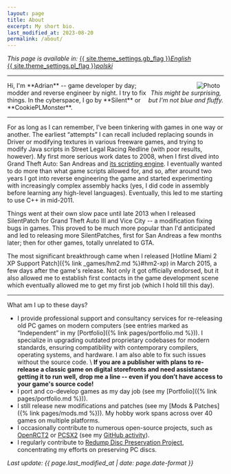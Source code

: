 ```yaml
---
layout: page
title: About
excerpt: My short bio.
last_modified_at: 2023-08-20
permalink: /about/
---
```


*This page is available in:*
<a href="{% link pages/about.md %}"><span style="white-space:nowrap" lang="en">{{ site.theme_settings.gb_flag }}*English*</span></a>
<a href="{% link pages/about-pl.md %}"><span style="white-space:nowrap" lang="pl">{{ site.theme_settings.pl_flag }}*polski*</span></a>

***

<div style="max-width:35%;float:right;text-align:center" >
<img style="padding:0 5%;float:right" src="https://i.imgur.com/nnXmF1k.jpg" alt="Photo">
<em><span style="display:inline-block">This might be surprising,</span>
<span style="display:inline-block">but I'm not blue and fluffy.</span></em>
</div>
Hi, I'm **Adrian** -- game developer by day; modder and reverse engineer by night. I try to fix things.
In the cyberspace, I go by **Silent** or **CookiePLMonster**.

***

For as long as I can remember, I've been tinkering with games in one way or another.
The earliest <q>attempts</q> I can recall included replacing sounds in Driver or modifying textures in various freeware games,
and trying to modify Java scripts in Street Legal Racing Redline (with poor results, however).
My first more serious work dates to 2008, when I first dived into Grand Theft Auto: San Andreas and [its scripting
engine](https://gtamods.com/wiki/SCM_language). I eventually wanted to do more than what game scripts allowed for,
and so, after around two years I got into reverse engineering the game and started experimenting with increasingly
complex assembly hacks (yes, I did code in assembly before learning any high-level languages).
Eventually, this led to me starting to use C++ in mid-2011.

Things went at their own slow pace until late 2013 when I released SilentPatch for Grand Theft Auto III and
Vice City -- a modification fixing bugs in games. This proved to be much more popular than I'd anticipated
and led to releasing more SilentPatches, first for San Andreas a few months later; then for other games,
totally unrelated to GTA.

The most significant breakthrough came when I released [Hotline Miami 2 XP Support Patch]({% link _games/hm2.md %}#hm2-xp)
in March 2015, a few days after the game's release.
Not only it got officially endorsed, but it also allowed me to establish first contacts in the game development scene which
eventually allowed me to get my first job (which I hold till this day).

***

What am I up to these days?
* I provide professional support and consultancy services for re-releasing old PC games on modern computers
  (see entries marked as <q>Independent</q> in my [Portfolio]({% link pages/portfolio.md %})). I specialize in upgrading outdated proprietary codebases for modern standards,
  ensuring compatibility with contemporary compilers, operating systems, and hardware. I am also able to fix such issues without the source code. \\
  **If you are a publisher with plans to re-release a classic game on digital storefronts and need assistance getting it to run well,**
  **drop me a line -- even if you don’t have access to your game's source code!**
* I port and co-develop games as my day job (see my [Portfolio]({% link pages/portfolio.md %})).
* I still release new modifications and patches (see my [Mods & Patches]({% link pages/mods.md %})). My hobby work spans across over 40 games on multiple platforms.
* I occasionally contribute to numerous open-source projects, such as [OpenRCT2](https://openrct2.io/) or [PCSX2](https://pcsx2.net/)
  (see my [GitHub activity](https://github.com/CookiePLMonster)).
* I regularly contribute to [Redump Disc Preservation Project](http://redump.org/), concentrating my efforts on preserving PC discs.

*Last update: {{ page.last_modified_at | date: page.date-format }}*
